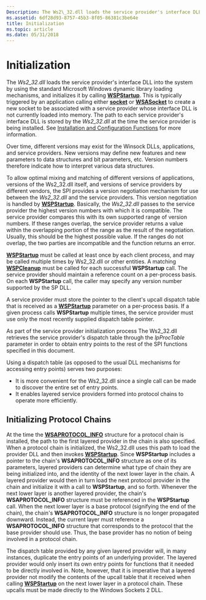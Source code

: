 ```yaml
---
Description: The Ws2\_32.dll loads the service provider's interface DLL into the system by using the standard Microsoft Windows dynamic library loading mechanisms, and initializes it by calling WSPStartup.
ms.assetid: 6df28d93-8757-45b3-8f05-86381c3be64e
title: Initialization
ms.topic: article
ms.date: 05/31/2018
---
```


# Initialization

The *Ws2\_32.dll* loads the service provider's interface DLL into the system by using the standard Microsoft Windows dynamic library loading mechanisms, and initializes it by calling [**WSPStartup**](/windows/desktop/api/Ws2spi/nf-ws2spi-wspstartup). This is typically triggered by an application calling either [**socket**](/windows/desktop/api/Winsock2/nf-winsock2-socket) or [**WSASocket**](/windows/desktop/api/Winsock2/nf-winsock2-wsasocketa) to create a new socket to be associated with a service provider whose interface DLL is not currently loaded into memory. The path to each service provider's interface DLL is stored by the *Ws2\_32.dll* at the time the service provider is being installed. See [Installation and Configuration Functions](installation-and-configuration-functions-2.md) for more information.

Over time, different versions may exist for the Winsock DLLs, applications, and service providers. New versions may define new features and new parameters to data structures and bit parameters, etc. Version numbers therefore indicate how to interpret various data structures.

To allow optimal mixing and matching of different versions of applications, versions of the Ws2\_32.dll itself, and versions of service providers by different vendors, the SPI provides a version negotiation mechanism for use between the *Ws2\_32.dll* and the service providers. This version negotiation is handled by [**WSPStartup**](/windows/desktop/api/Ws2spi/nf-ws2spi-wspstartup). Basically, the *Ws2\_32.dll* passes to the service provider the highest version numbers with which it is compatible. The service provider compares this with its own supported range of version numbers. If these ranges overlap, the service provider returns a value within the overlapping portion of the range as the result of the negotiation. Usually, this should be the highest possible value. If the ranges do not overlap, the two parties are incompatible and the function returns an error.

[**WSPStartup**](/windows/desktop/api/Ws2spi/nf-ws2spi-wspstartup) must be called at least once by each client process, and may be called multiple times by Ws2\_32.dll or other entities. A matching [**WSPCleanup**](/previous-versions/windows/hardware/network/ff566270(v=vs.85)) must be called for each successful **WSPStartup** call. The service provider should maintain a reference count on a per-process basis. On each **WSPStartup** call, the caller may specify any version number supported by the SP DLL.

A service provider must store the pointer to the client's upcall dispatch table that is received as a [**WSPStartup**](/windows/desktop/api/Ws2spi/nf-ws2spi-wspstartup) parameter on a per-process basis. If a given process calls **WSPStartup** multiple times, the service provider must use only the most recently supplied dispatch table pointer.

As part of the service provider initialization process The Ws2\_32.dll retrieves the service provider's dispatch table through the *lpProcTable* parameter in order to obtain entry points to the rest of the SPI functions specified in this document.

Using a dispatch table (as opposed to the usual DLL mechanisms for accessing entry points) serves two purposes:

-   It is more convenient for the Ws2\_32.dll since a single call can be made to discover the entire set of entry points.
-   It enables layered service providers formed into protocol chains to operate more efficiently.

## Initializing Protocol Chains

At the time the [**WSAPROTOCOL\_INFO**](/windows/win32/api/winsock2/ns-winsock2-wsaprotocol_infoa) structure for a protocol chain is installed, the path to the first layered provider in the chain is also specified. When a protocol chain is initialized, the Ws2\_32.dll uses this path to load the provider DLL and then invokes [**WSPStartup**](/windows/desktop/api/Ws2spi/nf-ws2spi-wspstartup). Since **WSPStartup** includes a pointer to the chain's **WSAPROTOCOL\_INFO** structure as one of its parameters, layered providers can determine what type of chain they are being initialized into, and the identity of the next lower layer in the chain. A layered provider would then in turn load the next protocol provider in the chain and initialize it with a call to **WSPStartup**, and so forth. Whenever the next lower layer is another layered provider, the chain's **WSAPROTOCOL\_INFO** structure must be referenced in the **WSPStartup** call. When the next lower layer is a base protocol (signifying the end of the chain), the chain's **WSAPROTOCOL\_INFO** structure is no longer propagated downward. Instead, the current layer must reference a **WSAPROTOCOL\_INFO** structure that corresponds to the protocol that the base provider should use. Thus, the base provider has no notion of being involved in a protocol chain.

The dispatch table provided by any given layered provider will, in many instances, duplicate the entry points of an underlying provider. The layered provider would only insert its own entry points for functions that it needed to be directly involved in. Note, however, that it is imperative that a layered provider not modify the contents of the upcall table that it received when calling [**WSPStartup**](/windows/desktop/api/Ws2spi/nf-ws2spi-wspstartup) on the next lower layer in a protocol chain. These upcalls must be made directly to the Windows Sockets 2 DLL.

 

 